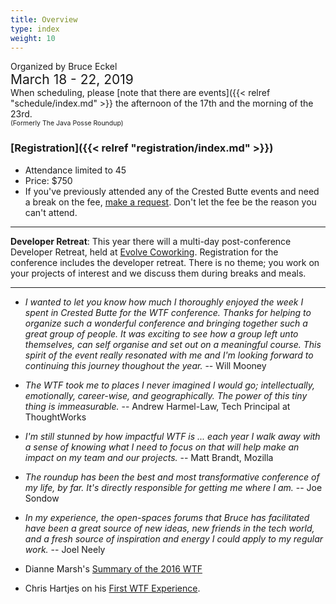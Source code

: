 ```yaml
---
title: Overview
type: index
weight: 10
---
```


Organized by Bruce Eckel<br/>
<span style="font-size:150%">March 18 - 22, 2019</span><br>
When scheduling, please
[note that there are events]({{< relref "schedule/index.md" >}}
the afternoon of the 17th and the morning of the 23rd.
<span style="font-size:75%"><br/>(Formerly The Java Posse Roundup)</span>

### [Registration]({{< relref "registration/index.md" >}})

- Attendance limited to 45
- Price: $750
- If you've previously attended any of the Crested
Butte events and need a break on the fee,
<a href="https://wintertechforum.com/contact/">make a
request</a>. Don't let the fee be the reason you can't attend.

***

**Developer Retreat**: This year there will a multi-day post-conference
Developer Retreat, held at [Evolve Coworking](https://www.evolvework.co/).
Registration for the conference includes the developer retreat. There is no
theme; you work on your projects of interest and we discuss them during breaks
and meals.

***

- *I wanted to let you know how much I thoroughly enjoyed the week I spent in Crested Butte for the WTF conference. Thanks for helping to organize such a wonderful conference and bringing together such a great group of people. It was exciting to see how a group left unto themselves, can self organise and set out on a meaningful course. This spirit of the event really resonated with me and I'm looking forward to continuing this journey thoughout the year.* -- Will Mooney

- *The WTF took me to places I never imagined I would go; intellectually, emotionally, career-wise, and geographically. The power of this tiny thing is immeasurable.* -- Andrew Harmel-Law, Tech Principal at ThoughtWorks

- *I'm still stunned by how impactful WTF is ... each year I walk away with a sense of knowing what I need to focus on that will help make an impact on my team and our projects.* -- Matt Brandt, Mozilla

- *The roundup has been the best and most transformative conference of my life, by far. It's directly responsible for getting me where I am.* -- Joe Sondow

- *In my experience, the open-spaces forums that Bruce has facilitated have been a great source of new ideas, new friends in the tech world, and a fresh source of inspiration and energy I could apply to my regular work.* -- Joel Neely

- Dianne Marsh's [Summary of the 2016 WTF](http://diannemarsh.com/conference-summary-winter-tech-forum-2016/)

- Chris Hartjes on his [First WTF Experience](https://www.littlehart.net/atthekeyboard/2017/03/12/fighting-fear-and-loathing-in-crested-butte/).
